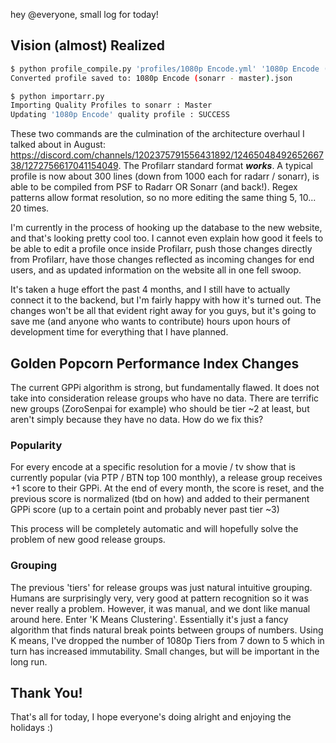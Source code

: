 hey @everyone, small log for today!

## Vision (almost) Realized

```bash
$ python profile_compile.py 'profiles/1080p Encode.yml' '1080p Encode (sonarr - master).json' -s
Converted profile saved to: 1080p Encode (sonarr - master).json

$ python importarr.py
Importing Quality Profiles to sonarr : Master
Updating '1080p Encode' quality profile : SUCCESS
```

These two commands are the culmination of the architecture overhaul I talked about in August: https://discord.com/channels/1202375791556431892/1246504849265266738/1272756617041154049. The Profilarr standard format _**works**_. A typical profile is now about 300 lines (down from 1000 each for radarr / sonarr), is able to be compiled from PSF to Radarr OR Sonarr (and back!). Regex patterns allow format resolution, so no more editing the same thing 5, 10... 20 times. 

I'm currently in the process of hooking up the database to the new website, and that's looking pretty cool too. I cannot even explain how good it feels to be able to edit a profile once inside Profilarr, push those changes directly from Profilarr, have those changes reflected as incoming changes for end users, and as updated information on the website all in one fell swoop. 

It's taken a huge effort the past 4 months, and I still have to actually connect it to the backend, but I'm fairly happy with how it's turned out. The changes won't be all that evident right away for you guys, but it's going to save me (and anyone who wants to contribute) hours upon hours of development time for everything that I have planned. 

## Golden Popcorn Performance Index Changes

The current GPPi algorithm is strong, but fundamentally flawed. It does not take into consideration release groups who have no data. There are terrific new groups (ZoroSenpai for example) who should be tier ~2 at least, but aren't simply because they have no data. How do we fix this? 

### Popularity

For every encode at a specific resolution for a movie / tv show that is currently popular (via PTP / BTN top 100 monthly), a release group receives +1 score to their GPPi. At the end of every month, the score is reset, and the previous score is normalized (tbd on how) and added to their permanent GPPi score (up to a certain point and probably never past tier ~3)

This process will be completely automatic and will hopefully solve the problem of new good release groups. 

### Grouping

The previous 'tiers' for release groups was just natural intuitive grouping. Humans are surprisingly very, very good at pattern recognition so it was never really a problem. However, it was manual, and we dont like manual around here. Enter 'K Means Clustering'. Essentially it's just a fancy algorithm that finds natural break points between groups of numbers. Using K means, I've dropped the number of 1080p Tiers from 7 down to 5 which in turn has increased immutability. Small changes, but will be important in the long run. 

## Thank You!

That's all for today, I hope everyone's doing alright and enjoying the holidays :)
